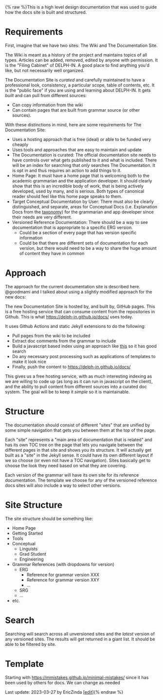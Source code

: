 {% raw %}This is a high level design documentation that was used to guide how the docs site is built and structured.

# Requirements
First, imagine that we have two sites: The Wiki and The Documentation Site. 

The Wiki is meant as a history of the project and maintains topics of all types. Articles can be added, removed, edited by anyone with permission. It is the "Filing Cabinet" of DELPH-IN. A good place to find anything you'd like, but not necessarily well organized.

The Documentation Site is *curated* and carefully maintained to have a professional look, consistency, a particular scope, table of contents, etc. It is the "public face" if you are using and learning about DELPH-IN. It gets *built* and can pull from different sources:
- Can copy information from the wiki 
- Can contain pages that are built from grammar source (or other sources).

With these distinctions in mind, here are some requirements for The Documentation Site:

- Uses a hosting approach that is free (ideal) or able to be funded very cheaply
- Uses tools and approaches that are easy to maintain and update
- The Documentation is curated: The official documentation site needs to have controls over what gets published to it and what is included. There will be an index for searching that *only* searches The Documentation. It is opt in and thus requires an action to add things to it. 
- Home Page: It must have a home page that is welcoming both to the academic grammarian and the application developer. It should clearly show that this is an incredible body of work, that is being actively developed, used by many, and is serious. Both types of canonical reader should feel like this home page speaks to them.
- Target Conceptual Documentation by User: There must also be clearly distinguished, and separate, areas for Conceptual Docs (i.e. Explanation Docs from the [taxonomy](https://documentation.divio.com/)) for the grammarian and app developer since their needs are very different. 
- Versioned Reference Documentation: There should be a way to see documentation that is appropriate to a specific ERG version. 
  - Could be a section of every page that has version specific information
  - Could be that there are different sets of documentation for each version, but there would need to be a way to share the huge amount of content they have in common

# Approach
The approach for the current documentation site is described here. @goodmami and I talked about using a slightly modified approach for the new docs:

The new Documentation Site is hosted by, and built by, GitHub pages. This is a free hosting service that can consume content from the repositories in Github.  This is what https://delph-in.github.io/docs/ uses today.

It uses Github Actions and static Jekyll extensions to do the following:
- Pull pages from the wiki to be included
- Extract doc comments from the grammar to include
- Build a javascript based index using an approach like [this](https://github.com/jekylltools/jekyll-tipue-search) so it has good search
- Do any necessary post processing such as applications of templates to make it look nice
- Finally, push the content to https://delph-in.github.io/docs/

This gives us a free hosting service, with as much interesting indexing as we are willing to code up (as long as it can run in javascript on the client), and the ability to pull content from different sources into a curated doc system. The goal will be to keep it *simple* so it is maintainable.

# Structure
The documentation should consist of different "sites" that are unified by some simple navigation that gets you between them at the top of the page.  

Each "site" represents a "main area of documentation that is related" and has its own TOC tree on the page that lets you navigate between the different pages in that site and shows you its structure. It will actually get built as a "site" in the Jekyll sense.  It could have its own different layout if we so choose (or even not have a TOC navigation).  Sites basically get to choose the look they need based on what they are covering.

Each version of the grammar will have its own site for its reference documentation. The template we choose for any of the versioned reference docs sites will also include a way to select other versions.

# Site Structure
The site structure should be something like:

- Home Page
- Getting Started
- Tools
- Conceptual
  - Linguists
  - Grad Student
  - Engineering
- Grammar References (with dropdowns for version)
  - ERG
    - Reference for grammar version XXX
    - Reference for grammar version XXY
    - ...
  - SRG
  - ...
- etc.

# Search
Searching will search across all unversioned sites and the *latest* version of any versioned sites.  The results will get returned in a giant list. It should be able to be filtered by site.

# Template
Starting with https://mmistakes.github.io/minimal-mistakes/ since it has been used by others for docs. We can change as needed


Last update: 2023-03-27 by EricZinda [[edit](https://github.com/delph-in/docs/wiki/ERDW_StructureForNewDocsSite/_edit)]{% endraw %}
